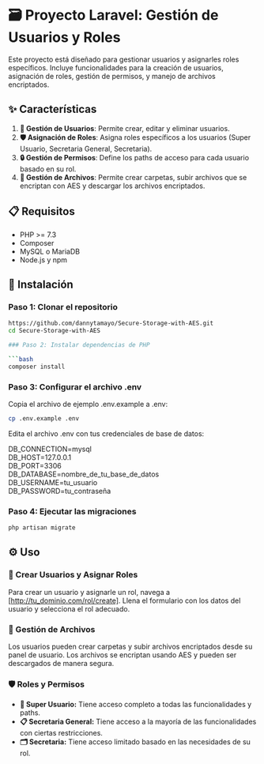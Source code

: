 # 🗃️ Proyecto Laravel: Gestión de Usuarios y Roles

Este proyecto está diseñado para gestionar usuarios y asignarles roles específicos. Incluye funcionalidades para la creación de usuarios, asignación de roles, gestión de permisos, y manejo de archivos encriptados.

## ✨ Características

1. **👥 Gestión de Usuarios**: Permite crear, editar y eliminar usuarios.
2. **🛡️ Asignación de Roles**: Asigna roles específicos a los usuarios (Super Usuario, Secretaria General, Secretaria).
3. **🔒 Gestión de Permisos**: Define los paths de acceso para cada usuario basado en su rol.
4. **📁 Gestión de Archivos**: Permite crear carpetas, subir archivos que se encriptan con AES y descargar los archivos encriptados.

## 📋 Requisitos

- PHP >= 7.3
- Composer
- MySQL o MariaDB
- Node.js y npm

## 🚀 Instalación

### Paso 1: Clonar el repositorio

```bash
https://github.com/dannytamayo/Secure-Storage-with-AES.git
cd Secure-Storage-with-AES

### Paso 2: Instalar dependencias de PHP

```bash
composer install
```

### Paso 3: Configurar el archivo .env

Copia el archivo de ejemplo .env.example a .env:

```bash
cp .env.example .env
```

Edita el archivo .env con tus credenciales de base de datos:

DB_CONNECTION=mysql<br>
DB_HOST=127.0.0.1<br>
DB_PORT=3306<br>
DB_DATABASE=nombre_de_tu_base_de_datos<br>
DB_USERNAME=tu_usuario<br>
DB_PASSWORD=tu_contraseña<br>

### Paso 4: Ejecutar las migraciones

```bash
php artisan migrate
```

## ⚙️ Uso

### 👤 Crear Usuarios y Asignar Roles

Para crear un usuario y asignarle un rol, navega a [http://tu_dominio.com/rol/create]. Llena el formulario con los datos del usuario y selecciona el rol adecuado.

### 📂 Gestión de Archivos

Los usuarios pueden crear carpetas y subir archivos encriptados desde su panel de usuario. Los archivos se encriptan usando AES y pueden ser descargados de manera segura.

### 🛡️ Roles y Permisos

- **🌟 Super Usuario:** Tiene acceso completo a todas las funcionalidades y paths.
- **📋 Secretaria General:** Tiene acceso a la mayoría de las funcionalidades con ciertas restricciones.
- **🗂️ Secretaria:** Tiene acceso limitado basado en las necesidades de su rol.




